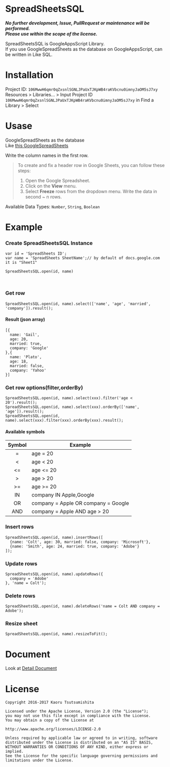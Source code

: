 # SpreadSheetsSQL

***No further development, Issue, PullRequest or maintenance will be performed.***  
***Please use within the scope of the license.***

SpreadSheetsSQL is GoogleAppsScript Library.  
If you use GoogleSpreadSheets as the database on GoogleAppsScript, can be written in Like SQL.

# Installation

Project ID: `106MwwH6qmr0qZxsnlSGNLJPaUxTJKpWB4raKVbcnu0imnyJaOM5sJ7xy`  
Resources > Libraries... > Input Project ID `106MwwH6qmr0qZxsnlSGNLJPaUxTJKpWB4raKVbcnu0imnyJaOM5sJ7xy` in Find a Library > Select


# Usase

GoogleSpreadSheets as the database  
Like [this GoogleSpreadSheets](https://docs.google.com/spreadsheets/d/10NljB1tiNZ_1SE4zgiaQv-ATZ-DhWtC9BIK4pGm-g6g/pubhtml?gid=0&single=true)

Write the column names in the first row.  
> To create and fix a header row in Google Sheets, you can follow these steps:
> 1. Open the Google Spreadsheet.
> 2. Click on the **View** menu.
> 3. Select **Freeze** rows from the dropdown menu.
Write the data in second ~ n rows.

Available Data Types: `Number`, `String`, `Boolean`

# Example

### Create SpreadSheetsSQL Instance

```
var id = 'SpreadSheets ID';
var name = 'SpreadSheets SheetName';// by default of docs.google.com it is "Sheet1"

SpreadSheetsSQL.open(id, name)



```

### Get row

```
SpreadSheetsSQL.open(id, name).select(['name', 'age', 'married', 'company']).result();
```

#### Result (json array)

```
[{
  name: 'Gail',
  age: 20,
  married: true,
  company: 'Google'
},{
  name: 'Plato',
  age: 18,
  married: false,
  company: 'Yahoo'
}]
```

### Get row options(filter,orderBy)

```
SpreadSheetsSQL.open(id, name).select(xxx).filter('age < 20').result();
SpreadSheetsSQL.open(id, name).select(xxx).orderBy(['name', 'age']).result();
SpreadSheetsSQL.open(id, name).select(xxx).filter(xxx).orderBy(xxx).result();
```

#### Available symbols

| Symbol | Example                             |
|:------:|-------------------------------------|
|    =   | age = 20                            |
|    <   | age < 20                            |
|   <=   | age <= 20                           |
|    >   | age > 20                            |
|   >=   | age >= 20                           |
|   IN   | company IN Apple,Google             |
|   OR   | company = Apple OR company = Google |
|   AND  | company = Apple AND age > 20        |

### Insert rows

```
SpreadSheetsSQL.open(id, name).insertRows([
  {name: 'Colt', age: 30, married: false, company: 'Microsoft'},
  {name: 'Smith', age: 24, married: true, company: 'Adobe'}
]);
```

### Update rows

```
SpreadSheetsSQL.open(id, name).updateRows({
  company = 'Adobe'
}, 'name = Colt');
```

### Delete rows

```
SpreadSheetsSQL.open(id, name).deleteRows('name = Colt AND company = Adobe');
```

### Resize sheet

```
SpreadSheetsSQL.open(id, name).resizeToFit();
```

# Document

Look at [Detail Document](https://script.google.com/macros/library/d/17p1ghyOkbWOhdE4bdBFhOXL079I-yt5xd0LAi00Zs5N-bUzpQtN7iT1a/9)

# License

```
Copyright 2016-2017 Kaoru Tsutsumishita

Licensed under the Apache License, Version 2.0 (the "License");
you may not use this file except in compliance with the License.
You may obtain a copy of the License at

http://www.apache.org/licenses/LICENSE-2.0

Unless required by applicable law or agreed to in writing, software
distributed under the License is distributed on an "AS IS" BASIS,
WITHOUT WARRANTIES OR CONDITIONS OF ANY KIND, either express or implied.
See the License for the specific language governing permissions and
limitations under the License.
```
